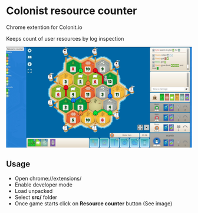 # Colonist resource counter
Chrome extention for Colonit.io

Keeps count of user resources by log inspection


![alt text](./image.jpeg)


## Usage

- Open chrome://extensions/
- Enable developer mode
- Load unpacked
- Select **src/** folder
- Once game starts click on **Resource counter** button (See image)
